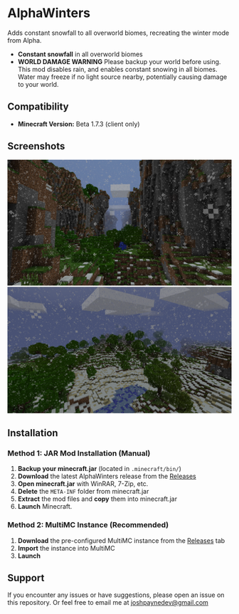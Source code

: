 # AlphaWinters

Adds constant snowfall to all overworld biomes, recreating the winter mode from Alpha.

- **Constant snowfall** in all overworld biomes
- **WORLD DAMAGE WARNING** Please backup your world before using. This mod disables rain, and enables constant snowing in all biomes. Water may freeze if no light source nearby, potentially causing damage to your world.

## Compatibility

- **Minecraft Version:** Beta 1.7.3 (client only)

## Screenshots
![](screenshots/v1.0_gargamel_0.png)
![](screenshots/v1.0_gargamel_1.png)

## Installation

### Method 1: JAR Mod Installation (Manual)

1. **Backup your minecraft.jar** (located in `.minecraft/bin/`)
2. **Download** the latest AlphaWinters release from the [Releases](../../releases)
3. **Open minecraft.jar** with WinRAR, 7-Zip, etc.
4. **Delete** the `META-INF` folder from minecraft.jar
5. **Extract** the mod files and **copy** them into minecraft.jar
6. **Launch** Minecraft.

### Method 2: MultiMC Instance (Recommended)

1. **Download** the pre-configured MultiMC instance from the [Releases](../../releases) tab
2. **Import** the instance into MultiMC
3. **Launch**

## Support

If you encounter any issues or have suggestions, please open an issue on this repository.
Or feel free to email me at joshpaynedev@gmail.com


